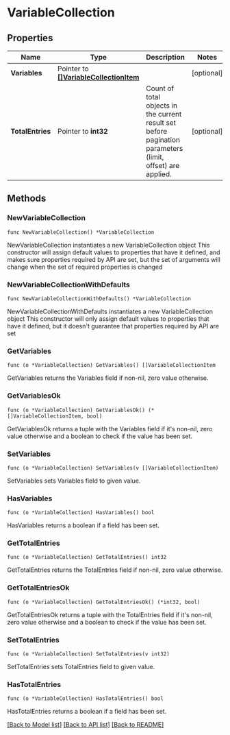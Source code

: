 <!--
 Licensed to the Apache Software Foundation (ASF) under one
 or more contributor license agreements.  See the NOTICE file
 distributed with this work for additional information
 regarding copyright ownership.  The ASF licenses this file
 to you under the Apache License, Version 2.0 (the
 "License"); you may not use this file except in compliance
 with the License.  You may obtain a copy of the License at

   http://www.apache.org/licenses/LICENSE-2.0

 Unless required by applicable law or agreed to in writing,
 software distributed under the License is distributed on an
 "AS IS" BASIS, WITHOUT WARRANTIES OR CONDITIONS OF ANY
 KIND, either express or implied.  See the License for the
 specific language governing permissions and limitations
 under the License.
 -->

# VariableCollection

## Properties

Name | Type | Description | Notes
------------ | ------------- | ------------- | -------------
**Variables** | Pointer to [**[]VariableCollectionItem**](VariableCollectionItem.md) |  | [optional] 
**TotalEntries** | Pointer to **int32** | Count of total objects in the current result set before pagination parameters (limit, offset) are applied.  | [optional] 

## Methods

### NewVariableCollection

`func NewVariableCollection() *VariableCollection`

NewVariableCollection instantiates a new VariableCollection object
This constructor will assign default values to properties that have it defined,
and makes sure properties required by API are set, but the set of arguments
will change when the set of required properties is changed

### NewVariableCollectionWithDefaults

`func NewVariableCollectionWithDefaults() *VariableCollection`

NewVariableCollectionWithDefaults instantiates a new VariableCollection object
This constructor will only assign default values to properties that have it defined,
but it doesn't guarantee that properties required by API are set

### GetVariables

`func (o *VariableCollection) GetVariables() []VariableCollectionItem`

GetVariables returns the Variables field if non-nil, zero value otherwise.

### GetVariablesOk

`func (o *VariableCollection) GetVariablesOk() (*[]VariableCollectionItem, bool)`

GetVariablesOk returns a tuple with the Variables field if it's non-nil, zero value otherwise
and a boolean to check if the value has been set.

### SetVariables

`func (o *VariableCollection) SetVariables(v []VariableCollectionItem)`

SetVariables sets Variables field to given value.

### HasVariables

`func (o *VariableCollection) HasVariables() bool`

HasVariables returns a boolean if a field has been set.

### GetTotalEntries

`func (o *VariableCollection) GetTotalEntries() int32`

GetTotalEntries returns the TotalEntries field if non-nil, zero value otherwise.

### GetTotalEntriesOk

`func (o *VariableCollection) GetTotalEntriesOk() (*int32, bool)`

GetTotalEntriesOk returns a tuple with the TotalEntries field if it's non-nil, zero value otherwise
and a boolean to check if the value has been set.

### SetTotalEntries

`func (o *VariableCollection) SetTotalEntries(v int32)`

SetTotalEntries sets TotalEntries field to given value.

### HasTotalEntries

`func (o *VariableCollection) HasTotalEntries() bool`

HasTotalEntries returns a boolean if a field has been set.


[[Back to Model list]](../README.md#documentation-for-models) [[Back to API list]](../README.md#documentation-for-api-endpoints) [[Back to README]](../README.md)


